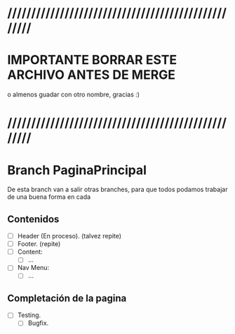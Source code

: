 # ///////////////////////////////////////////////////
# IMPORTANTE BORRAR ESTE ARCHIVO ANTES DE MERGE
o almenos guadar con otro nombre, gracias :)
# ///////////////////////////////////////////////////

# Branch PaginaPrincipal

De esta branch van a salir otras branches, para que todos podamos trabajar de una buena forma en cada

## Contenidos

* [ ] Header (En proceso). (talvez repite)
* [ ] Footer. (repite)
* [ ] Content:
  * [ ] ...
* [ ] Nav Menu:
  * [ ] ...

## Completación de la pagina

* [ ] Testing.
  * [ ] Bugfix.

